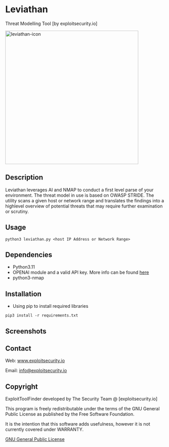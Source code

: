 # Leviathan
Threat Modelling Tool
[by exploitsecurity.io]

<img width="419" alt="leviathan-icon" src="https://github.com/exploitsecurityio/leviathan/assets/131332424/8885e90b-cbf3-47b3-8acb-d7e40efb50d4">

## Description

Leviathan leverages AI and NMAP to conduct a first level parse of your environment. The threat model in use is based on OWASP STRIDE. The utility scans a given host or network range and translates the findings into a highlevel overview of potential threats that may require further examination or scrutiny.

## Usage
```
python3 leviathan.py <host IP Address or Network Range>
```

## Dependencies

- Python3.11
- OPENAI module and a valid API key. More info can be found [here](https://platform.openai.com/docs/api-reference/introduction)
- python3-nmap

## Installation

- Using pip to install required libraries

```
pip3 install -r requirements.txt
```

## Screenshots



## Contact

Web: www.exploitsecurity.io

Email: info@exploitsecurity.io

## Copyright

ExploitToolFinder developed by The Security Team @ [exploitsecurity.io]

This program is freely redistributable under the terms of the GNU General Public License as published by the Free Software Foundation.

It is the intention that this software adds usefulness, however it is not currently covered under WARRANTY.

[GNU General Public License](https://www.gnu.org/licenses/gpl-3.0.en.html)
